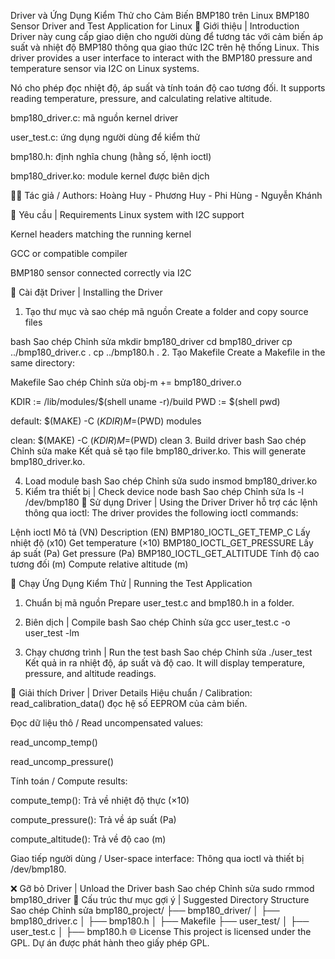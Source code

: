 Driver và Ứng Dụng Kiểm Thử cho Cảm Biến BMP180 trên Linux
BMP180 Sensor Driver and Test Application for Linux
🧾 Giới thiệu | Introduction
Driver này cung cấp giao diện cho người dùng để tương tác với cảm biến áp suất và nhiệt độ BMP180 thông qua giao thức I2C trên hệ thống Linux.
This driver provides a user interface to interact with the BMP180 pressure and temperature sensor via I2C on Linux systems.

Nó cho phép đọc nhiệt độ, áp suất và tính toán độ cao tương đối.
It supports reading temperature, pressure, and calculating relative altitude.

bmp180_driver.c: mã nguồn kernel driver

user_test.c: ứng dụng người dùng để kiểm thử

bmp180.h: định nghĩa chung (hằng số, lệnh ioctl)

bmp180_driver.ko: module kernel được biên dịch

👨‍💻 Tác giả / Authors: Hoàng Huy - Phương Huy - Phi Hùng - Nguyễn Khánh

🧰 Yêu cầu | Requirements
Linux system with I2C support

Kernel headers matching the running kernel

GCC or compatible compiler

BMP180 sensor connected correctly via I2C

🔧 Cài đặt Driver | Installing the Driver
1. Tạo thư mục và sao chép mã nguồn
Create a folder and copy source files

bash
Sao chép
Chỉnh sửa
mkdir bmp180_driver
cd bmp180_driver
cp ../bmp180_driver.c .
cp ../bmp180.h .
2. Tạo Makefile
Create a Makefile in the same directory:

Makefile
Sao chép
Chỉnh sửa
obj-m += bmp180_driver.o

KDIR := /lib/modules/$(shell uname -r)/build
PWD := $(shell pwd)

default:
	$(MAKE) -C $(KDIR) M=$(PWD) modules

clean:
	$(MAKE) -C $(KDIR) M=$(PWD) clean
3. Build driver
bash
Sao chép
Chỉnh sửa
make
Kết quả sẽ tạo file bmp180_driver.ko.
This will generate bmp180_driver.ko.

4. Load module
bash
Sao chép
Chỉnh sửa
sudo insmod bmp180_driver.ko
5. Kiểm tra thiết bị | Check device node
bash
Sao chép
Chỉnh sửa
ls -l /dev/bmp180
📡 Sử dụng Driver | Using the Driver
Driver hỗ trợ các lệnh thông qua ioctl:
The driver provides the following ioctl commands:

Lệnh ioctl	Mô tả (VN)	Description (EN)
BMP180_IOCTL_GET_TEMP_C	Lấy nhiệt độ (x10)	Get temperature (×10)
BMP180_IOCTL_GET_PRESSURE	Lấy áp suất (Pa)	Get pressure (Pa)
BMP180_IOCTL_GET_ALTITUDE	Tính độ cao tương đối (m)	Compute relative altitude (m)

🧪 Chạy Ứng Dụng Kiểm Thử | Running the Test Application
1. Chuẩn bị mã nguồn
Prepare user_test.c and bmp180.h in a folder.

2. Biên dịch | Compile
bash
Sao chép
Chỉnh sửa
gcc user_test.c -o user_test -lm
3. Chạy chương trình | Run the test
bash
Sao chép
Chỉnh sửa
./user_test
Kết quả in ra nhiệt độ, áp suất và độ cao.
It will display temperature, pressure, and altitude readings.

🔬 Giải thích Driver | Driver Details
Hiệu chuẩn / Calibration:
read_calibration_data() đọc hệ số EEPROM của cảm biến.

Đọc dữ liệu thô / Read uncompensated values:

read_uncomp_temp()

read_uncomp_pressure()

Tính toán / Compute results:

compute_temp(): Trả về nhiệt độ thực (×10)

compute_pressure(): Trả về áp suất (Pa)

compute_altitude(): Trả về độ cao (m)

Giao tiếp người dùng / User-space interface:
Thông qua ioctl và thiết bị /dev/bmp180.

❌ Gỡ bỏ Driver | Unload the Driver
bash
Sao chép
Chỉnh sửa
sudo rmmod bmp180_driver
📁 Cấu trúc thư mục gợi ý | Suggested Directory Structure
Sao chép
Chỉnh sửa
bmp180_project/
├── bmp180_driver/
│   ├── bmp180_driver.c
│   ├── bmp180.h
│   ├── Makefile
├── user_test/
│   ├── user_test.c
│   ├── bmp180.h
🌐 License
This project is licensed under the GPL.
Dự án được phát hành theo giấy phép GPL.
